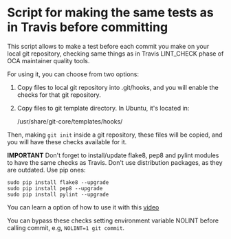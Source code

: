 Script for making the same tests as in Travis before committing
===============================================================

This script allows to make a test before each commit you make on your local
git repository, checking same things as in Travis LINT_CHECK phase of
OCA maintainer quality tools.

For using it, you can choose from two options:

1. Copy files to local git repository into .git/hooks, and you will enable the
   checks for that git repository.

2. Copy files to git template directory. In Ubuntu, it's located in:

   /usr/share/git-core/templates/hooks/

Then, making `git init` inside a git repository, these files will be copied,
and you will have these checks available for it.

**IMPORTANT** Don't forget to install/update flake8, pep8 and pylint modules to
have the same checks as Travis. Don't use distribution packages, as they are 
outdated. Use pip ones:
```
sudo pip install flake8 --upgrade
sudo pip install pep8 --upgrade
sudo pip install pylint --upgrade
```

You can learn a option of how to use it with this [video](https://asciinema.org/a/24642)

You can bypass these checks setting environment variable NOLINT before calling
commit, e.g, `NOLINT=1 git commit`.
